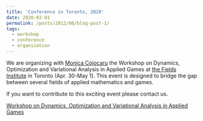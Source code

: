 ```yaml
---
title: 'Conference in Toronto, 2020'
date: 2020-02-01
permalink: /posts/2012/08/blog-post-1/
tags:
  - workshop
  - conference
  - organization
---
```


We are organizing with [Monica Cojocaru](https://sites.google.com/site/mgcojocarumath/) the Workshop on Dynamics, Optimization and Variational Analysis in Applied Games at [the Fields Institute](http://www.fields.utoronto.ca/describe/host-institutions/fields-institute) in Toronto (Apr. 30-May 1).
This event is designed to bridge the gap between several fields of applied mathematics and games.

If you want to contribute to this exciting event please contact us.

[Workshop on Dynamics, Optimization and Variational Analysis in Applied Games](http://www.fields.utoronto.ca/activities/19-20/applied-games)
